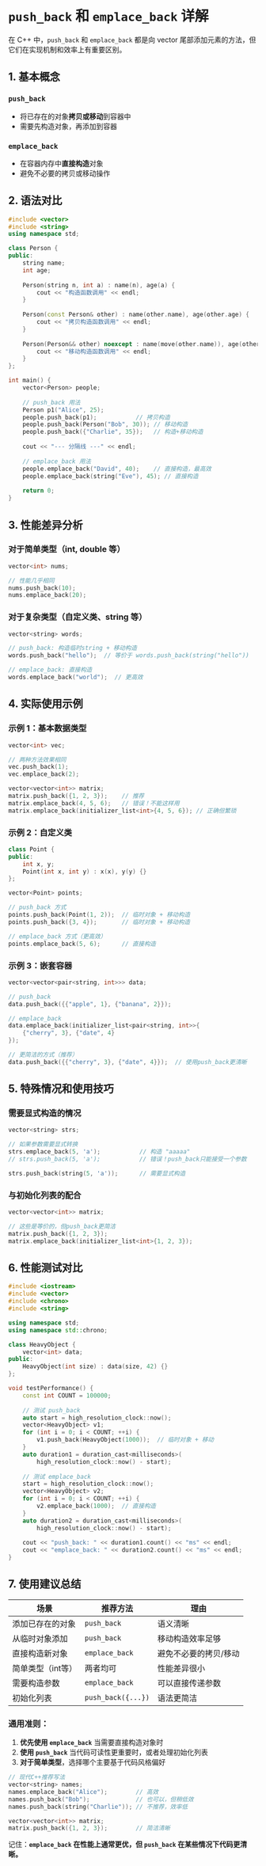 # `push_back` 和 `emplace_back` 详解

在 C++ 中，`push_back` 和 `emplace_back` 都是向 vector 尾部添加元素的方法，但它们在实现机制和效率上有重要区别。

## 1. 基本概念

### `push_back`
- 将已存在的对象**拷贝或移动**到容器中
- 需要先构造对象，再添加到容器

### `emplace_back`
- 在容器内存中**直接构造**对象
- 避免不必要的拷贝或移动操作

## 2. 语法对比

```cpp
#include <vector>
#include <string>
using namespace std;

class Person {
public:
    string name;
    int age;
    
    Person(string n, int a) : name(n), age(a) {
        cout << "构造函数调用" << endl;
    }
    
    Person(const Person& other) : name(other.name), age(other.age) {
        cout << "拷贝构造函数调用" << endl;
    }
    
    Person(Person&& other) noexcept : name(move(other.name)), age(other.age) {
        cout << "移动构造函数调用" << endl;
    }
};

int main() {
    vector<Person> people;
    
    // push_back 用法
    Person p1("Alice", 25);
    people.push_back(p1);           // 拷贝构造
    people.push_back(Person("Bob", 30)); // 移动构造
    people.push_back({"Charlie", 35});   // 构造+移动构造
    
    cout << "--- 分隔线 ---" << endl;
    
    // emplace_back 用法
    people.emplace_back("David", 40);    // 直接构造，最高效
    people.emplace_back(string("Eve"), 45); // 直接构造
    
    return 0;
}
```

## 3. 性能差异分析

### 对于简单类型（int, double 等）
```cpp
vector<int> nums;

// 性能几乎相同
nums.push_back(10);
nums.emplace_back(20);
```

### 对于复杂类型（自定义类、string 等）
```cpp
vector<string> words;

// push_back: 构造临时string + 移动构造
words.push_back("hello");  // 等价于 words.push_back(string("hello"))

// emplace_back: 直接构造
words.emplace_back("world");  // 更高效
```

## 4. 实际使用示例

### 示例 1：基本数据类型
```cpp
vector<int> vec;

// 两种方法效果相同
vec.push_back(1);
vec.emplace_back(2);

vector<vector<int>> matrix;
matrix.push_back({1, 2, 3});    // 推荐
matrix.emplace_back(4, 5, 6);   // 错误！不能这样用
matrix.emplace_back(initializer_list<int>{4, 5, 6}); // 正确但繁琐
```

### 示例 2：自定义类
```cpp
class Point {
public:
    int x, y;
    Point(int x, int y) : x(x), y(y) {}
};

vector<Point> points;

// push_back 方式
points.push_back(Point(1, 2));  // 临时对象 + 移动构造
points.push_back({3, 4});       // 临时对象 + 移动构造

// emplace_back 方式（更高效）
points.emplace_back(5, 6);      // 直接构造
```

### 示例 3：嵌套容器
```cpp
vector<vector<pair<string, int>>> data;

// push_back
data.push_back({{"apple", 1}, {"banana", 2}});

// emplace_back
data.emplace_back(initializer_list<pair<string, int>>{
    {"cherry", 3}, {"date", 4}
});

// 更简洁的方式（推荐）
data.push_back({{"cherry", 3}, {"date", 4}});  // 使用push_back更清晰
```

## 5. 特殊情况和使用技巧

### 需要显式构造的情况
```cpp
vector<string> strs;

// 如果参数需要显式转换
strs.emplace_back(5, 'a');           // 构造 "aaaaa"
// strs.push_back(5, 'a');           // 错误！push_back只能接受一个参数

strs.push_back(string(5, 'a'));      // 需要显式构造
```

### 与初始化列表的配合
```cpp
vector<vector<int>> matrix;

// 这些是等价的，但push_back更简洁
matrix.push_back({1, 2, 3});
matrix.emplace_back(initializer_list<int>{1, 2, 3});
```

## 6. 性能测试对比

```cpp
#include <iostream>
#include <vector>
#include <chrono>
#include <string>

using namespace std;
using namespace std::chrono;

class HeavyObject {
    vector<int> data;
public:
    HeavyObject(int size) : data(size, 42) {}
};

void testPerformance() {
    const int COUNT = 100000;
    
    // 测试 push_back
    auto start = high_resolution_clock::now();
    vector<HeavyObject> v1;
    for (int i = 0; i < COUNT; ++i) {
        v1.push_back(HeavyObject(1000));  // 临时对象 + 移动
    }
    auto duration1 = duration_cast<milliseconds>(
        high_resolution_clock::now() - start);
    
    // 测试 emplace_back
    start = high_resolution_clock::now();
    vector<HeavyObject> v2;
    for (int i = 0; i < COUNT; ++i) {
        v2.emplace_back(1000);  // 直接构造
    }
    auto duration2 = duration_cast<milliseconds>(
        high_resolution_clock::now() - start);
    
    cout << "push_back: " << duration1.count() << "ms" << endl;
    cout << "emplace_back: " << duration2.count() << "ms" << endl;
}
```

## 7. 使用建议总结

| 场景 | 推荐方法 | 理由 |
|------|----------|------|
| 添加已存在的对象 | `push_back` | 语义清晰 |
| 从临时对象添加 | `push_back` | 移动构造效率足够 |
| 直接构造新对象 | `emplace_back` | 避免不必要的拷贝/移动 |
| 简单类型（int等） | 两者均可 | 性能差异很小 |
| 需要构造参数 | `emplace_back` | 可以直接传递参数 |
| 初始化列表 | `push_back({...})` | 语法更简洁 |

### 通用准则：
1. **优先使用 `emplace_back`** 当需要直接构造对象时
2. **使用 `push_back`** 当代码可读性更重要时，或者处理初始化列表
3. **对于简单类型**，选择哪个主要基于代码风格偏好

```cpp
// 现代C++推荐写法
vector<string> names;
names.emplace_back("Alice");        // 高效
names.push_back("Bob");             // 也可以，但稍低效
names.push_back(string("Charlie")); // 不推荐，效率低

vector<vector<int>> matrix;
matrix.push_back({1, 2, 3});        // 简洁清晰
```

记住：**`emplace_back` 在性能上通常更优，但 `push_back` 在某些情况下代码更清晰。**